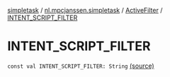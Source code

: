 [simpletask](../../index.md) / [nl.mpcjanssen.simpletask](../index.md) / [ActiveFilter](index.md) / [INTENT_SCRIPT_FILTER](.)

# INTENT_SCRIPT_FILTER

`const val INTENT_SCRIPT_FILTER: String` [(source)](https://github.com/mpcjanssen/simpletask-android/blob/master/src/main/java/nl/mpcjanssen/simpletask/ActiveFilter.kt#L344)